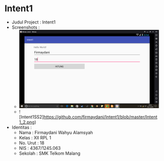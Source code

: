 # Intent1

* Judul Project : Intent1
* Screenshots :
  * ![Intent1SS1](https://github.com/firmaydani/Intent1/blob/master/Intent1_1.png)
  * ![Intent1SS2]https://github.com/firmaydani/Intent1/blob/master/Intent1_2.png)
* Identitas :
  * Nama     : Firmaydani Wahyu Alamsyah
  * Kelas    : XII RPL 1
  * No. Urut : 18
  * NIS      : 4367/1245.063
  * Sekolah  : SMK Telkom Malang
